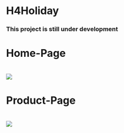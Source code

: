 # H4Holiday

<h3>This project is still under development<h3/>

<h1>Home-Page<h1/>
<img src="https://user-images.githubusercontent.com/70228714/220920087-96ba0992-41a6-4dba-8b12-ac3fcb44ced9.png" >


<h1>Product-Page<h1/>
<img src="https://user-images.githubusercontent.com/70228714/220920344-172d9277-27c9-402d-9e56-4ad0ee6063ab.png" >

